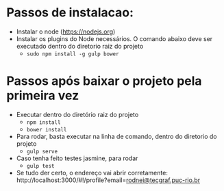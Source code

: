 # Passos de instalacao: 

* Instalar o node (https://nodejs.org)
* Instalar os plugins do Node necessários. O comando abaixo deve ser executado dentro do diretorio raiz do projeto
    * `sudo npm install -g gulp bower`

# Passos após baixar o projeto pela primeira vez

* Executar dentro do diretório raiz do projeto	
    * ``` npm install ```
    * ``` bower install ```
* Para rodar, basta executar na linha de comando, dentro do diretorio do projeto
    * ``` gulp serve ```
* Caso tenha feito testes jasmine, para rodar
    * ``` gulp test ```    
* Se tudo der certo, o endereço vai abrir corretamente: http://localhost:3000/#!/profile?email=rodnei@tecgraf.puc-rio.br